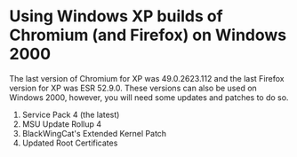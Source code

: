 # Using Windows XP builds of Chromium (and Firefox) on Windows 2000

The last version of Chromium for XP was 49.0.2623.112 and the last
Firefox version for XP was ESR 52.9.0. These versions can also be used 
on Windows 2000, however, you will need some updates and patches to do so.

1. Service Pack 4 (the latest)
2. MSU Update Rollup 4
3. BlackWingCat's Extended Kernel Patch
4. Updated Root Certificates
